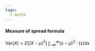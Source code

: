 ```yaml
---
tags:
  - maths
---
```

#### Measure of spread formula
$\textrm{Var}(X)=E[(X-\mu)^2]$
$\int^\infty_{-\infty} (x-\mu)^2\cdotp(x)dx$